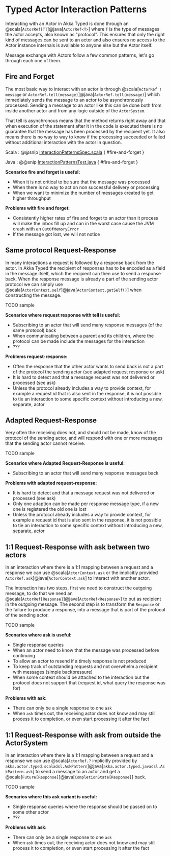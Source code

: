 # Typed Actor Interaction Patterns

Interacting with an Actor in Akka Typed is done through an @scala[`ActorRef[T]`]@java[`ActorRef<T>`] where `T` is the type of messages the actor accepts, also known as "protocol". This ensures that only the right kind of messages can be sent to an actor and also ensures no access to the Actor instance internals is available to anyone else but the Actor itself. 

Message exchange with Actors follow a few common patterns, let's go through each one of them. 

## Fire and Forget

The most basic way to interact with an actor is through @scala[`ActorRef ! message` or `ActorRef.tell(message)`]@java[`ActorRef.tell(message)`] which immediately sends the message to an actor to be asynchronously processed. Sending a message to an actor like this can be done both from inside another actor and from any logic outside of the `ActorSystem`.

That tell is asynchronous means that the method returns right away and that when execution of the statement after it in the code is executed there is no guarantee that the message has been processed by the recipient yet. It also means there is no way to way to know if the processing succeeded or failed without additional interaction with the actor in question.

Scala
:  @@snip [InteractionPatternsSpec.scala]($akka$/akka-actor-typed-tests/src/test/scala/docs/akka/typed/InteractionPatternsSpec.scala) { #fire-and-forget }

Java
:  @@snip [InteractionPatternsTest.java]($akka$/akka-actor-typed-tests/src/test/java/jdocs/akka/typed/InteractionPatternsTest.java) { #fire-and-forget }

**Scenarios fire and forget is useful:**

 * When it is not critical to be sure that the message was processed
 * When there is no way to act on non successful delivery or processing
 * When we want to minimize the number of messages created to get higher throughput

**Problems with fire and forget:**

 * Consistently higher rates of fire and forget to an actor than it process will make the inbox fill up and can in the worst case cause the JVM crash with an `OutOfMemoryError`
 * If the message got lost, we will not notice

## Same protocol Request-Response

In many interactions a request is followed by a response back from the actor. In Akka Typed the recipient of responses has to be encoded as a field in the message itself, which the recipient can then use to send a response back. When the response message is already a part of the sending actor protocol we can simply use @scala[`ActorContext.self`]@java[`ActorContext.getSelf()`] when constructing the message.

TODO sample

**Scenarios where request response with tell is useful:**

 * Subscribing to an actor that will send many response messages (of the same protocol) back
 * When communicating between a parent and its children, where the protocol can be made include the messages for the interaction 
 * ???

**Problems request-response:**

 * Often the response that the other actor wants to send back is not a part of the protocol the sending actor (see adapted request response or ask)
 * It is hard to detect and that a message request was not delivered or processed (see ask)
 * Unless the protocol already includes a way to provide context, for example a request id that is also sent in the response, it is not possible to tie an interaction to some specific context without introducing a new, separate, actor

## Adapted Request-Response

Very often the receiving does not, and should not be made, know of the protocol of the sending actor, and will respond with one or more messages that the sending actor cannot receive.

TODO sample

**Scenarios where Adapted Request-Response is useful:**

 * Subscribing to an actor that will send many response messages back 
 
**Problems with adapted request-response:**

 * It is hard to detect and that a message request was not delivered or processed (see ask)
 * Only one adaption can be made per response message type, if a new one is registered the old one is lost
 * Unless the protocol already includes a way to provide context, for example a request id that is also sent in the response, it is not possible to tie an interaction to some specific context without introducing a new, separate, actor 

 
## 1:1 Request-Response with ask between two actors
 
In an interaction where there is a 1:1 mapping between a request and a response we can use @scala[`ActorContext.ask` or the implicitly provided `ActorRef.ask`]@java[`ActorContext.ask`] to interact with another actor.

The interaction has two steps, first we need to construct the outgoing message, to do that we need an @scala[`ActorRef[Response]`]@java[`ActorRef<Response>`] to put as recipient in the outgoing message. The second step is to transform the `Response` or the failure to produce a response, into a message that is part of the protocol of the sending actor.

TODO sample


**Scenarios where ask is useful:**

 * Single response queries
 * When an actor need to know that the message was processed before continuing 
 * To allow an actor to resend if a timely response is not produced
 * To keep track of outstanding requests and not overwhelm a recipient with messages (simple backpressure)
 * When some context should be attached to the interaction but the protocol does not support that (request id, what query the response was for)
 
**Problems with ask:**

 * There can only be a single response to one `ask`
 * When `ask` times out, the receiving actor does not know and may still process it to completion, or even start processing it after the fact


## 1:1 Request-Response with ask from outside the ActorSystem

In an interaction where there is a 1:1 mapping between a request and a response we can use @scala[`ActorRef.?` implicitly provided by `akka.actor.typed.scaladsl.AskPattern`]@java[`akka.actor.typed.javadsl.AskPattern.ask`] to send a message to an actor and get a @scala[`Future[Response]`]@java[`CompletionState[Response]`] back.

TODO sample

**Scenarios where this ask variant is useful:**

 * Single response queries where the response should be passed on to some other actor
 * ???

**Problems with ask:**

 * There can only be a single response to one `ask`
 * When `ask` times out, the receiving actor does not know and may still process it to completion, or even start processing it after the fact

